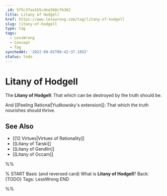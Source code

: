 ```yaml
---
_id: 5f5c37ee1b5cdee568cfb362
title: Litany of Hodgell
href: https://www.lesswrong.com/tag/litany-of-hodgell
slug: litany-of-hodgell
type: tag
tags:
  - LessWrong
  - Concept
  - Tag
synchedAt: '2022-09-01T09:42:37.195Z'
status: todo
---
```


# Litany of Hodgell

The **Litany of Hodgell**: That which can be destroyed by the truth should be.

And [[Feeling Rational|Yudkowsky's extension]]: That which the truth nourishes should thrive. 

## See Also

- [[12 Virtues|Virtues of Rationality]]
- [[Litany of Tarski]]
- [[Litany of Gendlin]]
- [[Litany of Occam]]


%%

% START
Basic (and reversed card)
What is **Litany of Hodgell**?
Back: {TODO}
Tags: LessWrong
END

%%
	
